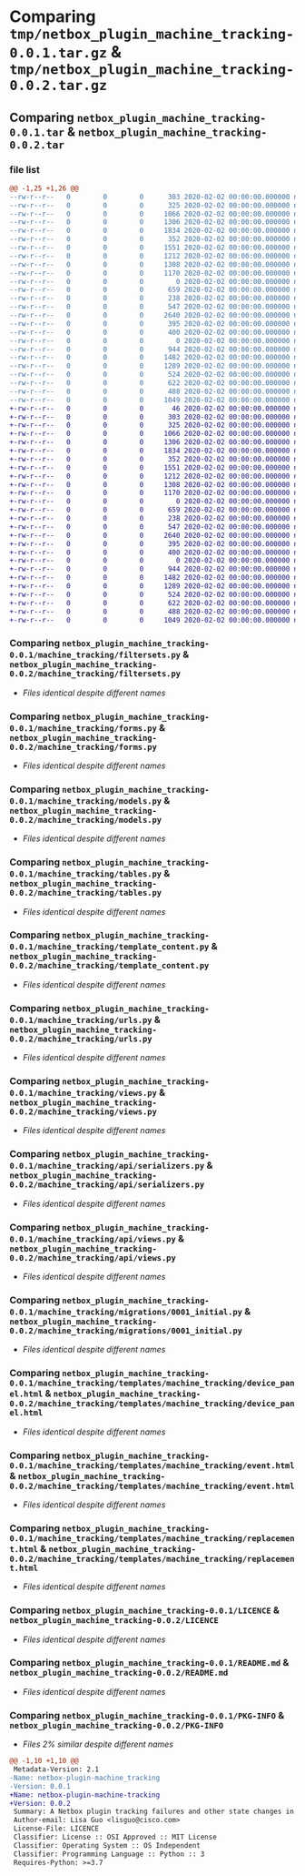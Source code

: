 # Comparing `tmp/netbox_plugin_machine_tracking-0.0.1.tar.gz` & `tmp/netbox_plugin_machine_tracking-0.0.2.tar.gz`

## Comparing `netbox_plugin_machine_tracking-0.0.1.tar` & `netbox_plugin_machine_tracking-0.0.2.tar`

### file list

```diff
@@ -1,25 +1,26 @@
--rw-r--r--   0        0        0      303 2020-02-02 00:00:00.000000 netbox_plugin_machine_tracking-0.0.1/setup.py
--rw-r--r--   0        0        0      325 2020-02-02 00:00:00.000000 netbox_plugin_machine_tracking-0.0.1/machine_tracking/__init__.py
--rw-r--r--   0        0        0     1066 2020-02-02 00:00:00.000000 netbox_plugin_machine_tracking-0.0.1/machine_tracking/filtersets.py
--rw-r--r--   0        0        0     1306 2020-02-02 00:00:00.000000 netbox_plugin_machine_tracking-0.0.1/machine_tracking/forms.py
--rw-r--r--   0        0        0     1834 2020-02-02 00:00:00.000000 netbox_plugin_machine_tracking-0.0.1/machine_tracking/models.py
--rw-r--r--   0        0        0      352 2020-02-02 00:00:00.000000 netbox_plugin_machine_tracking-0.0.1/machine_tracking/navigation.py
--rw-r--r--   0        0        0     1551 2020-02-02 00:00:00.000000 netbox_plugin_machine_tracking-0.0.1/machine_tracking/tables.py
--rw-r--r--   0        0        0     1212 2020-02-02 00:00:00.000000 netbox_plugin_machine_tracking-0.0.1/machine_tracking/template_content.py
--rw-r--r--   0        0        0     1308 2020-02-02 00:00:00.000000 netbox_plugin_machine_tracking-0.0.1/machine_tracking/urls.py
--rw-r--r--   0        0        0     1170 2020-02-02 00:00:00.000000 netbox_plugin_machine_tracking-0.0.1/machine_tracking/views.py
--rw-r--r--   0        0        0        0 2020-02-02 00:00:00.000000 netbox_plugin_machine_tracking-0.0.1/machine_tracking/api/__init__.py
--rw-r--r--   0        0        0      659 2020-02-02 00:00:00.000000 netbox_plugin_machine_tracking-0.0.1/machine_tracking/api/serializers.py
--rw-r--r--   0        0        0      238 2020-02-02 00:00:00.000000 netbox_plugin_machine_tracking-0.0.1/machine_tracking/api/urls.py
--rw-r--r--   0        0        0      547 2020-02-02 00:00:00.000000 netbox_plugin_machine_tracking-0.0.1/machine_tracking/api/views.py
--rw-r--r--   0        0        0     2640 2020-02-02 00:00:00.000000 netbox_plugin_machine_tracking-0.0.1/machine_tracking/migrations/0001_initial.py
--rw-r--r--   0        0        0      395 2020-02-02 00:00:00.000000 netbox_plugin_machine_tracking-0.0.1/machine_tracking/migrations/0002_event_part_type.py
--rw-r--r--   0        0        0      400 2020-02-02 00:00:00.000000 netbox_plugin_machine_tracking-0.0.1/machine_tracking/migrations/0003_alter_replacement_part_type.py
--rw-r--r--   0        0        0        0 2020-02-02 00:00:00.000000 netbox_plugin_machine_tracking-0.0.1/machine_tracking/migrations/__init__.py
--rw-r--r--   0        0        0      944 2020-02-02 00:00:00.000000 netbox_plugin_machine_tracking-0.0.1/machine_tracking/templates/machine_tracking/device_panel.html
--rw-r--r--   0        0        0     1482 2020-02-02 00:00:00.000000 netbox_plugin_machine_tracking-0.0.1/machine_tracking/templates/machine_tracking/event.html
--rw-r--r--   0        0        0     1289 2020-02-02 00:00:00.000000 netbox_plugin_machine_tracking-0.0.1/machine_tracking/templates/machine_tracking/replacement.html
--rw-r--r--   0        0        0      524 2020-02-02 00:00:00.000000 netbox_plugin_machine_tracking-0.0.1/LICENCE
--rw-r--r--   0        0        0      622 2020-02-02 00:00:00.000000 netbox_plugin_machine_tracking-0.0.1/README.md
--rw-r--r--   0        0        0      488 2020-02-02 00:00:00.000000 netbox_plugin_machine_tracking-0.0.1/pyproject.toml
--rw-r--r--   0        0        0     1049 2020-02-02 00:00:00.000000 netbox_plugin_machine_tracking-0.0.1/PKG-INFO
+-rw-r--r--   0        0        0       46 2020-02-02 00:00:00.000000 netbox_plugin_machine_tracking-0.0.2/MANIFEST.in
+-rw-r--r--   0        0        0      303 2020-02-02 00:00:00.000000 netbox_plugin_machine_tracking-0.0.2/setup.py
+-rw-r--r--   0        0        0      325 2020-02-02 00:00:00.000000 netbox_plugin_machine_tracking-0.0.2/machine_tracking/__init__.py
+-rw-r--r--   0        0        0     1066 2020-02-02 00:00:00.000000 netbox_plugin_machine_tracking-0.0.2/machine_tracking/filtersets.py
+-rw-r--r--   0        0        0     1306 2020-02-02 00:00:00.000000 netbox_plugin_machine_tracking-0.0.2/machine_tracking/forms.py
+-rw-r--r--   0        0        0     1834 2020-02-02 00:00:00.000000 netbox_plugin_machine_tracking-0.0.2/machine_tracking/models.py
+-rw-r--r--   0        0        0      352 2020-02-02 00:00:00.000000 netbox_plugin_machine_tracking-0.0.2/machine_tracking/navigation.py
+-rw-r--r--   0        0        0     1551 2020-02-02 00:00:00.000000 netbox_plugin_machine_tracking-0.0.2/machine_tracking/tables.py
+-rw-r--r--   0        0        0     1212 2020-02-02 00:00:00.000000 netbox_plugin_machine_tracking-0.0.2/machine_tracking/template_content.py
+-rw-r--r--   0        0        0     1308 2020-02-02 00:00:00.000000 netbox_plugin_machine_tracking-0.0.2/machine_tracking/urls.py
+-rw-r--r--   0        0        0     1170 2020-02-02 00:00:00.000000 netbox_plugin_machine_tracking-0.0.2/machine_tracking/views.py
+-rw-r--r--   0        0        0        0 2020-02-02 00:00:00.000000 netbox_plugin_machine_tracking-0.0.2/machine_tracking/api/__init__.py
+-rw-r--r--   0        0        0      659 2020-02-02 00:00:00.000000 netbox_plugin_machine_tracking-0.0.2/machine_tracking/api/serializers.py
+-rw-r--r--   0        0        0      238 2020-02-02 00:00:00.000000 netbox_plugin_machine_tracking-0.0.2/machine_tracking/api/urls.py
+-rw-r--r--   0        0        0      547 2020-02-02 00:00:00.000000 netbox_plugin_machine_tracking-0.0.2/machine_tracking/api/views.py
+-rw-r--r--   0        0        0     2640 2020-02-02 00:00:00.000000 netbox_plugin_machine_tracking-0.0.2/machine_tracking/migrations/0001_initial.py
+-rw-r--r--   0        0        0      395 2020-02-02 00:00:00.000000 netbox_plugin_machine_tracking-0.0.2/machine_tracking/migrations/0002_event_part_type.py
+-rw-r--r--   0        0        0      400 2020-02-02 00:00:00.000000 netbox_plugin_machine_tracking-0.0.2/machine_tracking/migrations/0003_alter_replacement_part_type.py
+-rw-r--r--   0        0        0        0 2020-02-02 00:00:00.000000 netbox_plugin_machine_tracking-0.0.2/machine_tracking/migrations/__init__.py
+-rw-r--r--   0        0        0      944 2020-02-02 00:00:00.000000 netbox_plugin_machine_tracking-0.0.2/machine_tracking/templates/machine_tracking/device_panel.html
+-rw-r--r--   0        0        0     1482 2020-02-02 00:00:00.000000 netbox_plugin_machine_tracking-0.0.2/machine_tracking/templates/machine_tracking/event.html
+-rw-r--r--   0        0        0     1289 2020-02-02 00:00:00.000000 netbox_plugin_machine_tracking-0.0.2/machine_tracking/templates/machine_tracking/replacement.html
+-rw-r--r--   0        0        0      524 2020-02-02 00:00:00.000000 netbox_plugin_machine_tracking-0.0.2/LICENCE
+-rw-r--r--   0        0        0      622 2020-02-02 00:00:00.000000 netbox_plugin_machine_tracking-0.0.2/README.md
+-rw-r--r--   0        0        0      488 2020-02-02 00:00:00.000000 netbox_plugin_machine_tracking-0.0.2/pyproject.toml
+-rw-r--r--   0        0        0     1049 2020-02-02 00:00:00.000000 netbox_plugin_machine_tracking-0.0.2/PKG-INFO
```

### Comparing `netbox_plugin_machine_tracking-0.0.1/machine_tracking/filtersets.py` & `netbox_plugin_machine_tracking-0.0.2/machine_tracking/filtersets.py`

 * *Files identical despite different names*

### Comparing `netbox_plugin_machine_tracking-0.0.1/machine_tracking/forms.py` & `netbox_plugin_machine_tracking-0.0.2/machine_tracking/forms.py`

 * *Files identical despite different names*

### Comparing `netbox_plugin_machine_tracking-0.0.1/machine_tracking/models.py` & `netbox_plugin_machine_tracking-0.0.2/machine_tracking/models.py`

 * *Files identical despite different names*

### Comparing `netbox_plugin_machine_tracking-0.0.1/machine_tracking/tables.py` & `netbox_plugin_machine_tracking-0.0.2/machine_tracking/tables.py`

 * *Files identical despite different names*

### Comparing `netbox_plugin_machine_tracking-0.0.1/machine_tracking/template_content.py` & `netbox_plugin_machine_tracking-0.0.2/machine_tracking/template_content.py`

 * *Files identical despite different names*

### Comparing `netbox_plugin_machine_tracking-0.0.1/machine_tracking/urls.py` & `netbox_plugin_machine_tracking-0.0.2/machine_tracking/urls.py`

 * *Files identical despite different names*

### Comparing `netbox_plugin_machine_tracking-0.0.1/machine_tracking/views.py` & `netbox_plugin_machine_tracking-0.0.2/machine_tracking/views.py`

 * *Files identical despite different names*

### Comparing `netbox_plugin_machine_tracking-0.0.1/machine_tracking/api/serializers.py` & `netbox_plugin_machine_tracking-0.0.2/machine_tracking/api/serializers.py`

 * *Files identical despite different names*

### Comparing `netbox_plugin_machine_tracking-0.0.1/machine_tracking/api/views.py` & `netbox_plugin_machine_tracking-0.0.2/machine_tracking/api/views.py`

 * *Files identical despite different names*

### Comparing `netbox_plugin_machine_tracking-0.0.1/machine_tracking/migrations/0001_initial.py` & `netbox_plugin_machine_tracking-0.0.2/machine_tracking/migrations/0001_initial.py`

 * *Files identical despite different names*

### Comparing `netbox_plugin_machine_tracking-0.0.1/machine_tracking/templates/machine_tracking/device_panel.html` & `netbox_plugin_machine_tracking-0.0.2/machine_tracking/templates/machine_tracking/device_panel.html`

 * *Files identical despite different names*

### Comparing `netbox_plugin_machine_tracking-0.0.1/machine_tracking/templates/machine_tracking/event.html` & `netbox_plugin_machine_tracking-0.0.2/machine_tracking/templates/machine_tracking/event.html`

 * *Files identical despite different names*

### Comparing `netbox_plugin_machine_tracking-0.0.1/machine_tracking/templates/machine_tracking/replacement.html` & `netbox_plugin_machine_tracking-0.0.2/machine_tracking/templates/machine_tracking/replacement.html`

 * *Files identical despite different names*

### Comparing `netbox_plugin_machine_tracking-0.0.1/LICENCE` & `netbox_plugin_machine_tracking-0.0.2/LICENCE`

 * *Files identical despite different names*

### Comparing `netbox_plugin_machine_tracking-0.0.1/README.md` & `netbox_plugin_machine_tracking-0.0.2/README.md`

 * *Files identical despite different names*

### Comparing `netbox_plugin_machine_tracking-0.0.1/PKG-INFO` & `netbox_plugin_machine_tracking-0.0.2/PKG-INFO`

 * *Files 2% similar despite different names*

```diff
@@ -1,10 +1,10 @@
 Metadata-Version: 2.1
-Name: netbox-plugin-machine_tracking
-Version: 0.0.1
+Name: netbox-plugin-machine-tracking
+Version: 0.0.2
 Summary: A Netbox plugin tracking failures and other state changes in devices.
 Author-email: Lisa Guo <lisguo@cisco.com>
 License-File: LICENCE
 Classifier: License :: OSI Approved :: MIT License
 Classifier: Operating System :: OS Independent
 Classifier: Programming Language :: Python :: 3
 Requires-Python: >=3.7
```

